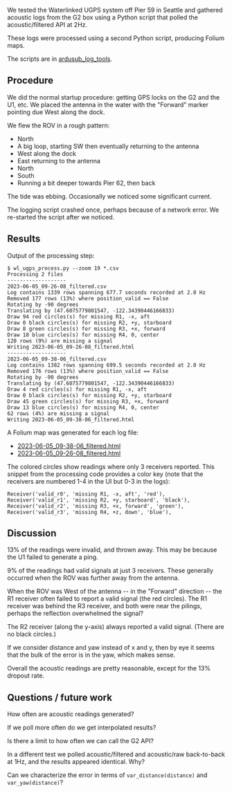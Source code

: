 We tested the Waterlinked UGPS system off Pier 59 in Seattle and gathered acoustic logs from the G2 box using a Python
script that polled the acoustic/filtered API at 2Hz.

These logs were processed using a second Python script, producing Folium maps.

The scripts are in [ardusub_log_tools](https://github.com/clydemcqueen/ardusub_log_tools).

## Procedure

We did the normal startup procedure: getting GPS locks on the G2 and the U1, etc.
We placed the antenna in the water with the "Forward" marker pointing due West along the dock.

We flew the ROV in a rough pattern:
* North
* A big loop, starting SW then eventually returning to the antenna
* West along the dock
* East returning to the antenna
* North
* South
* Running a bit deeper towards Pier 62, then back

The tide was ebbing. Occasionally we noticed some significant current.

The logging script crashed once, perhaps because of a network error. We re-started the script after we noticed.

## Results

Output of the processing step:

~~~
$ wl_ugps_process.py --zoom 19 *.csv
Processing 2 files
-------------------
2023-06-05_09-26-08_filtered.csv
Log contains 1339 rows spanning 677.7 seconds recorded at 2.0 Hz
Removed 177 rows (13%) where position_valid == False
Rotating by -90 degrees
Translating by (47.6075779801547, -122.34390446166833)
Draw 94 red circles(s) for missing R1, -x, aft
Draw 0 black circles(s) for missing R2, +y, starboard
Draw 8 green circles(s) for missing R3, +x, forward
Draw 18 blue circles(s) for missing R4, 0, center
120 rows (9%) are missing a signal
Writing 2023-06-05_09-26-08_filtered.html
-------------------
2023-06-05_09-38-06_filtered.csv
Log contains 1382 rows spanning 699.5 seconds recorded at 2.0 Hz
Removed 176 rows (13%) where position_valid == False
Rotating by -90 degrees
Translating by (47.6075779801547, -122.34390446166833)
Draw 4 red circles(s) for missing R1, -x, aft
Draw 0 black circles(s) for missing R2, +y, starboard
Draw 45 green circles(s) for missing R3, +x, forward
Draw 13 blue circles(s) for missing R4, 0, center
62 rows (4%) are missing a signal
Writing 2023-06-05_09-38-06_filtered.html
~~~

A Folium map was generated for each log file:
* [2023-06-05_09-38-06_filtered.html](2023-06-05_09-38-06_filtered.html)
* [2023-06-05_09-26-08_filtered.html](2023-06-05_09-26-08_filtered.html)

The colored circles show readings where only 3 receivers reported. This snippet from the processing code provides
a color key (note that the receivers are numbered 1-4 in the UI but 0-3 in the logs):
~~~
Receiver('valid_r0', 'missing R1, -x, aft', 'red'), 
Receiver('valid_r1', 'missing R2, +y, starboard', 'black'), 
Receiver('valid_r2', 'missing R3, +x, forward', 'green'), 
Receiver('valid_r3', 'missing R4, +z, down', 'blue'),
~~~

## Discussion

13% of the readings were invalid, and thrown away. This may be because the U1 failed to generate a ping.

9% of the readings had valid signals at just 3 receivers. These generally occurred when the ROV was further away from
the antenna.

When the ROV was West of the antenna -- in the "Forward" direction -- the R1 receiver often failed to 
report a valid signal (the red circles). The R1 receiver was behind the R3 receiver, and both were near the pilings,
perhaps the reflection overwhelmed the signal?

The R2 receiver (along the y-axis) always reported a valid signal. (There are no black circles.)

If we consider distance and yaw instead of x and y, then by eye it seems that the bulk of the error is in the yaw,
which makes sense.

Overall the acoustic readings are pretty reasonable, except for the 13% dropout rate.

## Questions / future work

How often are acoustic readings generated?

If we poll more often do we get interpolated results?

Is there a limit to how often we can call the G2 API?

In a different test we polled acoustic/filtered and acoustic/raw back-to-back at 1Hz, and the results appeared identical. Why?

Can we characterize the error in terms of `var_distance(distance)` and `var_yaw(distance)`?

